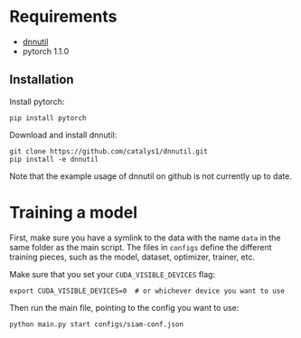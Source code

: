 # Requirements

- [dnnutil](https://github.com/catalys1/dnnutil)
- pytorch 1.1.0


## Installation

Install pytorch:
```
pip install pytorch
```
Download and install dnnutil:
```
git clone https://github.com/catalys1/dnnutil.git
pip install -e dnnutil
```
Note that the example usage of dnnutil on github is not currently up to date.

# Training a model

First, make sure you have a symlink to the data with the name `data` in the same folder as the main script. The files in `configs` define the different training pieces, such as the model, dataset, optimizer, trainer, etc.

Make sure that you set your `CUDA_VISIBLE_DEVICES` flag:
```
export CUDA_VISIBLE_DEVICES=0  # or whichever device you want to use
```
Then run the main file, pointing to the config you want to use:
```
python main.py start configs/siam-conf.json
```
